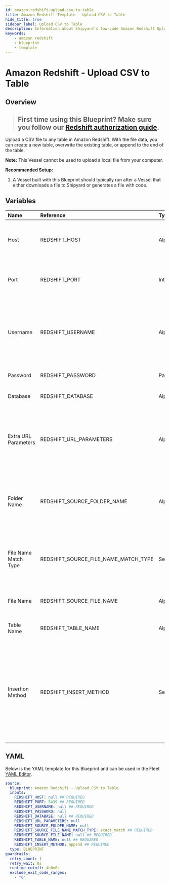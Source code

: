 ```yaml
---
id: amazon-redshift-upload-csv-to-table
title: Amazon Redshift Template - Upload CSV to Table
hide_title: true
sidebar_label: Upload CSV to Table
description: Information about Shipyard's low-code Amazon Redshift Upload CSV to Table blueprint. Upload a CSV file to any table in Amazon Redshift. With the file data, you can create a new table, overwrite the existing table, or append to the end of the table.
keywords:
    - amazon redshift
    - blueprint
    - template
---
```


# Amazon Redshift - Upload CSV to Table

## Overview

> ## **First time using this Blueprint? Make sure you follow our [Redshift authorization guide](https://www.shipyardapp.com/docs/blueprint-library/amazon-redshift/amazon-redshift-authorization/)**.

Upload a CSV file to any table in Amazon Redshift. With the file data, you can create a new table, overwrite the existing table, or append to the end of the table.

**Note:** This Vessel cannot be used to upload a local file from your computer.

**Recommended Setup:**

1. A Vessel built with this Blueprint should typically run after a Vessel that either downloads a file to Shipyard or generates a file with code. 



## Variables

| Name                 | Reference                            | Type         | Required           | Default       | Options                                                                                                                 | Description                                                                                                       |
|:---------------------|:-------------------------------------|:-------------|:-------------------|:--------------|:------------------------------------------------------------------------------------------------------------------------|:------------------------------------------------------------------------------------------------------------------|
| Host                 | REDSHIFT_HOST                        | Alphanumeric | :white_check_mark: | -             | -                                                                                                                       | The domain or the IP address of the database you want to connect to.                                              |
| Port                 | REDSHIFT_PORT                        | Integer      | :white_check_mark: | 5439          | -                                                                                                                       | Port number where the database accepts inbound connections                                                        |
| Username             | REDSHIFT_USERNAME                    | Alphanumeric | :white_check_mark: | -             | -                                                                                                                       | Username configured as part of the database credentials. See Authorization documentation for more information.    |
| Password             | REDSHIFT_PASSWORD                    | Password     | :heavy_minus_sign: | -             | -                                                                                                                       | Password for the provided username                                                                                |
| Database             | REDSHIFT_DATABASE                    | Alphanumeric | :white_check_mark: | -             | -                                                                                                                       | Name of the database to connect to.                                                                               |
| Extra URL Parameters | REDSHIFT_URL_PARAMETERS              | Alphanumeric | :heavy_minus_sign: | -             | -                                                                                                                       | Extra parameters that will be placed at the end of the connection string, after the "?". Must be separated by "&" |
| Folder Name          | REDSHIFT_SOURCE_FOLDER_NAME          | Alphanumeric | :heavy_minus_sign: | -             | -                                                                                                                       | Folder where the file to upload can be found. Leaving blank will search in the current working directory.         |
| File Name Match Type | REDSHIFT_SOURCE_FILE_NAME_MATCH_TYPE | Select       | :white_check_mark: | `exact_match` | Exact Match: `exact_match`<br></br><br></br>Regex Match: `regex_match`                                                  | Determines if the text in "File Name" will match to one or multiple files.                                        |
| File Name            | REDSHIFT_SOURCE_FILE_NAME            | Alphanumeric | :white_check_mark: | -             | -                                                                                                                       | Name of the file to upload to the specified table                                                                 |
| Table Name           | REDSHIFT_TABLE_NAME                  | Alphanumeric | :white_check_mark: | -             | -                                                                                                                       | Name of the table where you want data inserted                                                                    |
| Insertion Method     | REDSHIFT_INSERT_METHOD               | Select       | :white_check_mark: | `append`      | Append Data: `append`<br></br><br></br>Replace Data: `replace`<br></br><br></br>Add Data Only if Table is Empty: `fail` | Determines how the data in your file will be added to the table                                                   |


## YAML

Below is the YAML template for this Blueprint and can be used in the Fleet [YAML Editor](../../reference/fleets/yaml-editor.md).

```yaml
source:
  blueprint: Amazon Redshift - Upload CSV to Table
  inputs:
    REDSHIFT_HOST: null ## REQUIRED
    REDSHIFT_PORT: 5439 ## REQUIRED
    REDSHIFT_USERNAME: null ## REQUIRED
    REDSHIFT_PASSWORD: null 
    REDSHIFT_DATABASE: null ## REQUIRED
    REDSHIFT_URL_PARAMETERS: null 
    REDSHIFT_SOURCE_FOLDER_NAME: null 
    REDSHIFT_SOURCE_FILE_NAME_MATCH_TYPE: exact_match ## REQUIRED
    REDSHIFT_SOURCE_FILE_NAME: null ## REQUIRED
    REDSHIFT_TABLE_NAME: null ## REQUIRED
    REDSHIFT_INSERT_METHOD: append ## REQUIRED
  type: BLUEPRINT
guardrails:
  retry_count: 1
  retry_wait: 0s
  runtime_cutoff: 4h0m0s
  exclude_exit_code_ranges:
    - "0"
```
